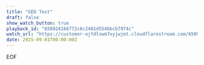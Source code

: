 ```yaml
---
title: "GEO Test"
draft: false
show_watch_button: true
playback_id: "650924166772c8c2401d554bbcb7974c"
watch_url: "https://customer-ojfdlxwm7xyjwjmt.cloudflarestream.com/650924166772c8c2401d554bbcb7974c/iframe?preload=true&autoplay=true&token=eyJhbGciOiJSUzI1NiIsImtpZCI6IjM1ZjFmNzFkYjQyNmRkZDNkZDk4NGZjMzdlZTllOGJmIn0.eyJzdWIiOiI2NTA5MjQxNjY3NzJjOGMyNDAxZDU1NGJiY2I3OTc0YyIsImtpZCI6IjM1ZjFmNzFkYjQyNmRkZDNkZDk4NGZjMzdlZTllOGJmIiwiZXhwIjoiMTc1NzUwMjAzNiIsIm5iZiI6IjE3NTc0OTQ4MzYiLCJhY2Nlc3NSdWxlcyI6W3siYWN0aW9uIjoiYWxsb3ciLCJ0eXBlIjoiaXAuZ2VvaXAuY291bnRyeSIsImNvdW50cnkiOlsiQkciXX1dfQ.F1OdmonA2yhIM5bNJYegyhMr8bfjiESKgXNpQZw64f7aR5ETdF6A6txPQ6dLyguGjZX5CkViWnj9BWSnde2eXVftUr8OXkfhfktNYe9WqYlYlpTHMcr0uCU0KVhvu0k3JVEA07TEH-h-nq5UOiBffOCpUW5b9_hGvUP5552wZx7xwu65c8SS3gLs28y5qoUZ5MMM713RgiHDCvKf38DwvoIhQ6xzNKavozn05K3sKydgthbX-Xg3NVxuJnCQUoHAPDGG5lTTEWjVTejxjxwDkFM6BLPhfxtfJyS9-xJa8viUvi6UMVES4CLJTNuBW1XfvGzQ96maQToynoULxaAtvA"
date: 2025-09-01T00:00:00Z
---
```

EOF
